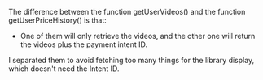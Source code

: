 The difference between the function getUserVideos() and the function getUserPriceHistory() is that:

- One of them will only retrieve the videos, and the other one will return the videos plus the payment intent ID.
 
I separated them to avoid fetching too many things for the library display, which doesn't need the Intent ID.